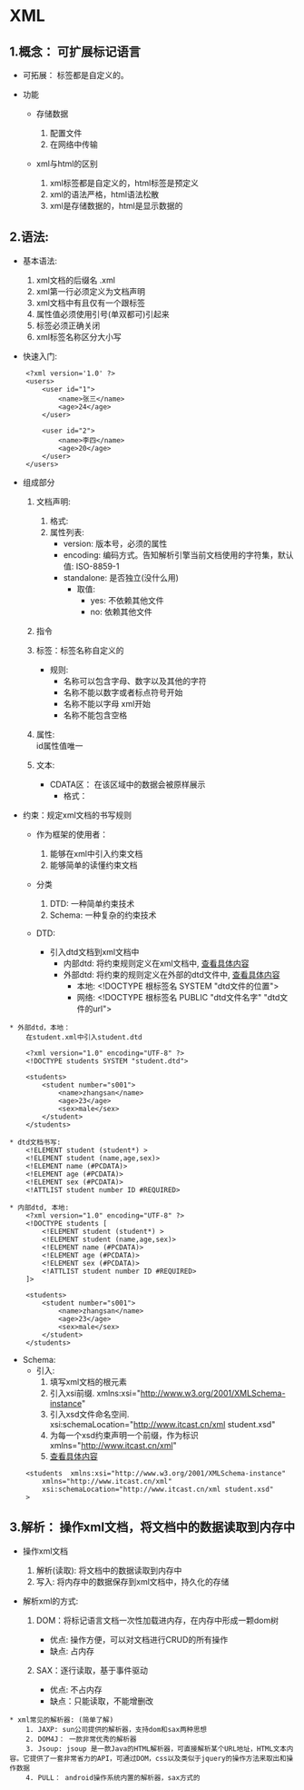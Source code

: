 # XML
##  1.概念： 可扩展标记语言

* 可拓展： 标签都是自定义的。<user> <student>  

* 功能
    * 存储数据
        1. 配置文件
        2. 在网络中传输

    * xml与html的区别
        1. xml标签都是自定义的，html标签是预定义
        2. xml的语法严格，html语法松散
        3. xml是存储数据的，html是显示数据的


## 2.语法:

* 基本语法:
    1. xml文档的后缀名 .xml
    2. xml第一行必须定义为文档声明
    3. xml文档中有且仅有一个跟标签
    4. 属性值必须使用引号(单双都可)引起来
    5. 标签必须正确关闭
    6. xml标签名称区分大小写

* 快速入门:
```
    <?xml version='1.0' ?>
    <users>
        <user id="1">
            <name>张三</name>
            <age>24</age>
        </user>

        <user id="2">
            <name>李四</name>
            <age>20</age>
        </user>
    </users>
```

* 组成部分
    1. 文档声明:
        1. 格式: <?xml 属性列表 ?>
        2. 属性列表:
            * version: 版本号，必须的属性
            * encoding: 编码方式。告知解析引擎当前文档使用的字符集，默认值: ISO-8859-1
            * standalone: 是否独立(没什么用)
                * 取值:
                    * yes: 不依赖其他文件
                    * no: 依赖其他文件
    
    2. 指令
    
    3. 标签：标签名称自定义的
        
        * 规则:
            * 名称可以包含字母、数字以及其他的字符
            * 名称不能以数字或者标点符号开始
            * 名称不能以字母 xml开始
            * 名称不能包含空格
  
    4. 属性:   
        id属性值唯一
    
    5. 文本:
        * CDATA区： 在该区域中的数据会被原样展示
          * 格式：  <![CDATA[ 数据 ]]>

* 约束：规定xml文档的书写规则
    * 作为框架的使用者：
        1. 能够在xml中引入约束文档
        2. 能够简单的读懂约束文档

    * 分类
        1. DTD: 一种简单约束技术
        2. Schema: 一种复杂的约束技术

    * DTD:
        * 引入dtd文档到xml文档中
            * 内部dtd: 将约束规则定义在xml文档中, [查看具体内容](https://github.com/dj49846917/studyJava/blob/master/XML/day02/dtd/student2.xml)
            * 外部dtd: 将约束的规则定义在外部的dtd文件中, [查看具体内容](https://github.com/dj49846917/studyJava/tree/master/XML/day02/dtd/student.dtd)
                * 本地: \<!DOCTYPE 根标签名 SYSTEM "dtd文件的位置">
                * 网络: \<!DOCTYPE 根标签名 PUBLIC "dtd文件名字" "dtd文件的url">
```
* 外部dtd，本地： 
    在student.xml中引入student.dtd

    <?xml version="1.0" encoding="UTF-8" ?>
    <!DOCTYPE students SYSTEM "student.dtd">

    <students>
        <student number="s001">
            <name>zhangsan</name>
            <age>23</age>
            <sex>male</sex>
        </student>
    </students>

* dtd文档书写:
    <!ELEMENT student (student*) >
    <!ELEMENT student (name,age,sex)>
    <!ELEMENT name (#PCDATA)>
    <!ELEMENT age (#PCDATA)>
    <!ELEMENT sex (#PCDATA)>
    <!ATTLIST student number ID #REQUIRED>

* 内部dtd, 本地:
    <?xml version="1.0" encoding="UTF-8" ?>
    <!DOCTYPE students [
        <!ELEMENT student (student*) >
        <!ELEMENT student (name,age,sex)>
        <!ELEMENT name (#PCDATA)>
        <!ELEMENT age (#PCDATA)>
        <!ELEMENT sex (#PCDATA)>
        <!ATTLIST student number ID #REQUIRED>
    ]>

    <students>
        <student number="s001">
            <name>zhangsan</name>
            <age>23</age>
            <sex>male</sex>
        </student>
    </students>
```

  * Schema:
    * 引入:
        1. 填写xml文档的根元素
        2. 引入xsi前缀. xmlns:xsi="http://www.w3.org/2001/XMLSchema-instance"
        3. 引入xsd文件命名空间. xsi:schemaLocation="http://www.itcast.cn/xml student.xsd"
        4. 为每一个xsd约束声明一个前缀，作为标识 xmlns="http://www.itcast.cn/xml"
        5. [查看具体内容](https://github.com/dj49846917/studyJava/tree/master/XML/day02/schema/student/xsd)

```
    <students  xmlns:xsi="http://www.w3.org/2001/XMLSchema-instance"
        xmlns="http://www.itcast.cn/xml"
        xsi:schemaLocation="http://www.itcast.cn/xml student.xsd"
    >
```

## 3.解析： 操作xml文档，将文档中的数据读取到内存中

   * 操作xml文档
        1. 解析(读取): 将文档中的数据读取到内存中
        2. 写入: 将内存中的数据保存到xml文档中，持久化的存储
   
   * 解析xml的方式:
        1. DOM：将标记语言文档一次性加载进内存，在内存中形成一颗dom树
            * 优点: 操作方便，可以对文档进行CRUD的所有操作
            * 缺点: 占内存

        2. SAX：逐行读取，基于事件驱动
            * 优点: 不占内存
            * 缺点：只能读取，不能增删改
    
    * xml常见的解析器: (简单了解)
        1. JAXP: sun公司提供的解析器，支持dom和sax两种思想
        2. DOM4J： 一款非常优秀的解析器
        3. Jsoup: jsoup 是一款Java的HTML解析器，可直接解析某个URL地址，HTML文本内容。它提供了一套非常省力的API，可通过DOM，css以及类似于jquery的操作方法来取出和操作数据
        4. PULL： android操作系统内置的解析器，sax方式的
